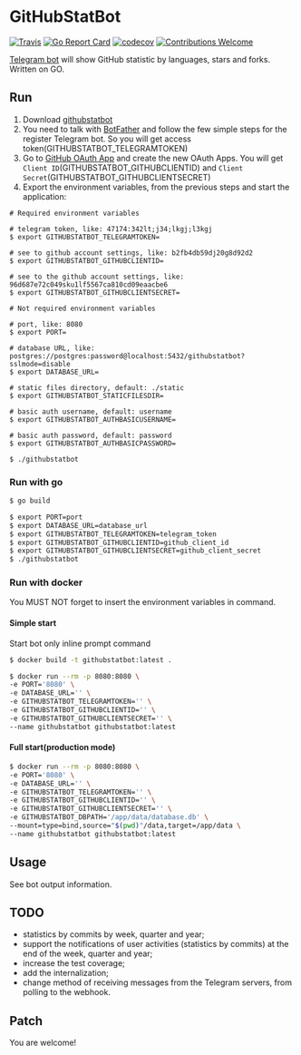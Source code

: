 # GitHubStatBot

[![Travis](https://travis-ci.org/proshik/githubstatbot.svg?branch=master)](https://travis-ci.org/proshik/githubstatbot)
[![Go Report Card](https://goreportcard.com/badge/github.com/proshik/githubstatbot)](https://goreportcard.com/report/github.com/proshik/githubstatbot)
[![codecov](https://codecov.io/gh/proshik/githubstatbot/branch/master/graph/badge.svg)](https://codecov.io/gh/proshik/githubstatbot)
[![Contributions Welcome](https://img.shields.io/badge/contributions-welcome-brightgreen.svg?style=flat)](https://github.com/proshik/githubstatbot/issues)

[Telegram bot](https://t.me/githubstatbot) will show GitHub statistic by languages, stars and forks. Written on GO.

## Run

1. Download [githubstatbot](https://github.com/proshik/githubstatbot/releases)
2. You need to talk with [BotFather](https://telegram.me/botfather) and follow the few simple steps for the register Telegram bot. So you will get access token(GITHUBSTATBOT_TELEGRAMTOKEN)
3. Go to [GitHub OAuth App](https://github.com/settings/developers) and create the new OAuth Apps. You will get `Client ID`(GITHUBSTATBOT_GITHUBCLIENTID) and `Client Secret`(GITHUBSTATBOT_GITHUBCLIENTSECRET)
4. Export the environment variables, from the previous steps and start the application:

```
# Required environment variables

# telegram token, like: 47174:342lt;j34;lkgj;l3kgj
$ export GITHUBSTATBOT_TELEGRAMTOKEN=

# see to github account settings, like: b2fb4db59dj20g8d92d2
$ export GITHUBSTATBOT_GITHUBCLIENTID=

# see to the github account settings, like: 96d687e72c049sku1lf5567ca810cd09eaacbe6
$ export GITHUBSTATBOT_GITHUBCLIENTSECRET=

# Not required environment variables

# port, like: 8080
$ export PORT=

# database URL, like: postgres://postgres:password@localhost:5432/githubstatbot?sslmode=disable
$ export DATABASE_URL=

# static files directory, default: ./static
$ export GITHUBSTATBOT_STATICFILESDIR=

# basic auth username, default: username
$ export GITHUBSTATBOT_AUTHBASICUSERNAME=

# basic auth password, default: password
$ export GITHUBSTATBOT_AUTHBASICPASSWORD=

$ ./githubstatbot
```  

### Run with go

```bash
$ go build

$ export PORT=port
$ export DATABASE_URL=database_url
$ export GITHUBSTATBOT_TELEGRAMTOKEN=telegram_token
$ export GITHUBSTATBOT_GITHUBCLIENTID=github_client_id
$ export GITHUBSTATBOT_GITHUBCLIENTSECRET=github_client_secret
$ ./githubstatbot
```

### Run with docker

You MUST NOT forget to insert the environment variables in command.

#### Simple start

Start bot only inline prompt command

```bash
$ docker build -t githubstatbot:latest .

$ docker run --rm -p 8080:8080 \
-e PORT='8080' \
-e DATABASE_URL='' \
-e GITHUBSTATBOT_TELEGRAMTOKEN='' \
-e GITHUBSTATBOT_GITHUBCLIENTID='' \
-e GITHUBSTATBOT_GITHUBCLIENTSECRET='' \
--name githubstatbot githubstatbot:latest
```

#### Full start(production mode)

```bash
$ docker run --rm -p 8080:8080 \
-e PORT='8080' \
-e DATABASE_URL='' \
-e GITHUBSTATBOT_TELEGRAMTOKEN='' \
-e GITHUBSTATBOT_GITHUBCLIENTID='' \
-e GITHUBSTATBOT_GITHUBCLIENTSECRET='' \
-e GITHUBSTATBOT_DBPATH='/app/data/database.db' \
--mount=type=bind,source="$(pwd)"/data,target=/app/data \
--name githubstatbot githubstatbot:latest
```

## Usage

See bot output information.

## TODO

- statistics by commits by week, quarter and year;
- support the notifications of user activities (statistics by commits) at the end of the week, quarter and year;
- increase the test coverage;
- add the internalization;
- change method of receiving messages from the Telegram servers, from polling to the webhook.

## Patch 

You are welcome!
